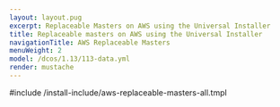 ```yaml
---
layout: layout.pug
excerpt: Replaceable Masters on AWS using the Universal Installer
title: Replaceable masters on AWS using the Universal Installer
navigationTitle: AWS Replaceable Masters
menuWeight: 2
model: /dcos/1.13/113-data.yml
render: mustache
---
```


#include /install-include/aws-replaceable-masters-all.tmpl